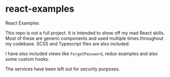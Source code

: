 # react-examples
React Examples

This repo is not a full project. It is intended to show off my mad React skills. Most of these are generic components and used multiple times throughout my codebase. SCSS and Typescript files are also included.

I have also included views like `ForgotPassword`, redux examples and also some custom hooks.

The services have been left out for security purposes.
